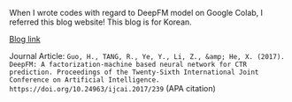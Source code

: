 When I wrote codes with regard to DeepFM model on Google Colab,
I referred this blog website!
This blog is for Korean.

<a href = "https://greeksharifa.github.io/machine_learning/2020/04/07/DeepFM/#21-%EB%8D%B0%EC%9D%B4%ED%84%B0-%EC%84%A4%EB%AA%85-%EB%B0%8F-%EB%8D%B0%EC%9D%B4%ED%84%B0-%EB%B3%80%ED%99%98">Blog link</a>

Journal Article:
`Guo, H., TANG, R., Ye, Y., Li, Z., &amp; He, X. (2017). DeepFM: A factorization-machine based neural network for CTR prediction. Proceedings of the Twenty-Sixth International Joint Conference on Artificial Intelligence. https://doi.org/10.24963/ijcai.2017/239` (APA citation)
